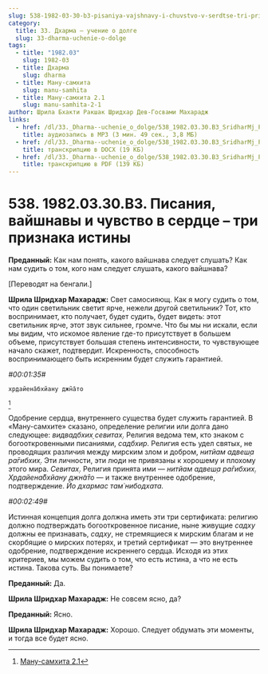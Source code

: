 ```yaml
---
slug: 538-1982-03-30-b3-pisaniya-vajshnavy-i-chuvstvo-v-serdtse-tri-priznaka-istiny
category:
  title: 33. Дхарма — учение о долге
  slug: 33-dharma-uchenie-o-dolge
tags:
  - title: "1982.03"
    slug: 1982-03
  - title: Дхарма
    slug: dharma
  - title: Ману-самхита
    slug: manu-samhita
  - title: Ману-самхита 2.1
    slug: manu-samhita-2-1
author: Шрила Бхакти Ракшак Шридхар Дев-Госвами Махарадж
links:
  - href: /dl/33._Dharma--uchenie_o_dolge/538_1982.03.30.B3_SridharMj_Pisanija_vajshnavy_i_chuvstvo_v_serdce--tri_priznaka_istiny.mp3
    title: аудиозапись в MP3 (3 мин. 49 сек., 3,8 МБ)
  - href: /dl/33._Dharma--uchenie_o_dolge/538_1982.03.30.B3_SridharMj_Pisanija_vajshnavy_i_chuvstvo_v_serdce--tri_priznaka_istiny.docx
    title: транскрипцию в DOCX (19 КБ)
  - href: /dl/33._Dharma--uchenie_o_dolge/538_1982.03.30.B3_SridharMj_Pisanija_vajshnavy_i_chuvstvo_v_serdce--tri_priznaka_istiny.pdf
    title: транскрипцию в PDF (139 КБ)
---
```


# 538. 1982.03.30.B3. Писания, вайшнавы и чувство в сердце – три признака истины

**Преданный:** Как нам понять, какого вайшнава следует слушать? Как нам судить о том, кого нам следует слушать, какого вайшнава?

[Переводят на бенгали.]

**Шрила Шридхар Махарадж:** Свет самосияющ. Как я могу судить о том, что один светильник светит ярче, нежели другой светильник? Тот, кто воспринимает, кто получает, будет судить, будет видеть: этот светильник ярче, этот звук сильнее, громче. Что бы мы ни искали, если мы видим, что искомое явление где-то присутствует в большем объеме, присутствует большая степень интенсивности, то чувствующее начало скажет, подтвердит. Искренность, способность воспринимающего быть искренним будет служить гарантией.

*#00:01:35#*

    хр̣дайена̄бхйану джн̃а̄то
[^_ftn1]

Одобрение сердца, внутреннего существа будет служить гарантией. В «Ману-самхите» сказано, определение религии или долга дано следующее: *видвадбхих̣ севитах̣*. Религия ведома тем, кто знаком с богооткровенными писаниями, *садбхир*. Религия есть удел святых, не проводящих различия между мирским злом и добром, *нитйам адвеш̣а ра̄гибхих̣*. Эти личности, эти люди не привязаны к хорошему и плохому этого мира. *Севитах̣*. Религия принята ими — *нитйам адвеш̣а ра̄гибхих̣. Хр̣дайена̄бхйану джн̃а̄то* — и также внутреннее одобрение, подтверждение. *Йо дхармас там̇ нибодхата.*

*#00:02:49#*

Истинная концепция долга должна иметь эти три сертификата: религию должно подтверждать богооткровенное писание, ныне живущие *садху* должны ее признавать, *садху*, не стремящиеся к мирским благам и не скорбящие о мирских потерях, и третий сертификат — это внутреннее одобрение, подтверждение искреннего сердца. Исходя из этих критериев, мы можем судить о том, что есть истина, а что не есть истина. Такова суть. Вы понимаете?

**Преданный:** Да.

**Шрила Шридхар Махарадж:** Не совсем ясно, да?

**Преданный:** Ясно.

**Шрила Шридхар Махарадж:** Хорошо. Следует обдумать эти моменты, и тогда все будет ясно.



[^_ftn1]: [Ману-самхита 2.1](../notes/manu-samhita/manu-samhita-2-1.md)
